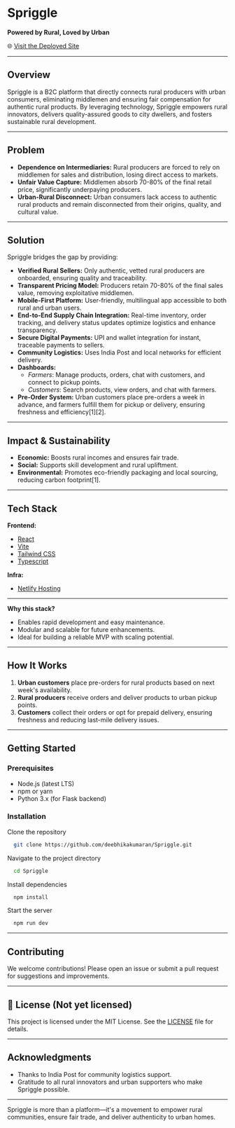 # Spriggle

**Powered by Rural, Loved by Urban**

🌐 [Visit the Deployed Site](https://spriggle.netlify.app/)

---

## Overview

Spriggle is a B2C platform that directly connects rural producers with urban consumers, eliminating middlemen and ensuring fair compensation for authentic rural products. By leveraging technology, Spriggle empowers rural innovators, delivers quality-assured goods to city dwellers, and fosters sustainable rural development.

---

## Problem

- **Dependence on Intermediaries:** Rural producers are forced to rely on middlemen for sales and distribution, losing direct access to markets.
- **Unfair Value Capture:** Middlemen absorb 70-80% of the final retail price, significantly underpaying producers.
- **Urban-Rural Disconnect:** Urban consumers lack access to authentic rural products and remain disconnected from their origins, quality, and cultural value.

---

## Solution

Spriggle bridges the gap by providing:

- **Verified Rural Sellers:** Only authentic, vetted rural producers are onboarded, ensuring quality and traceability.
- **Transparent Pricing Model:** Producers retain 70-80% of the final sales value, removing exploitative middlemen.
- **Mobile-First Platform:** User-friendly, multilingual app accessible to both rural and urban users.
- **End-to-End Supply Chain Integration:** Real-time inventory, order tracking, and delivery status updates optimize logistics and enhance transparency.
- **Secure Digital Payments:** UPI and wallet integration for instant, traceable payments to sellers.
- **Community Logistics:** Uses India Post and local networks for efficient delivery.
- **Dashboards:**  
  - *Farmers*: Manage products, orders, chat with customers, and connect to pickup points.
  - *Customers*: Search products, view orders, and chat with farmers.
- **Pre-Order System:** Urban customers place pre-orders a week in advance, and farmers fulfill them for pickup or delivery, ensuring freshness and efficiency[1][2].

---

## Impact & Sustainability

- **Economic:** Boosts rural incomes and ensures fair trade.
- **Social:** Supports skill development and rural upliftment.
- **Environmental:** Promotes eco-friendly packaging and local sourcing, reducing carbon footprint[1].

---

## Tech Stack

**Frontend:**

- [React](https://react.dev/)
- [Vite](https://vitejs.dev/)
- [Tailwind CSS](https://tailwindcss.com/)
- [Typescript](https://www.typescriptlang.org/)

**Infra:**

- [Netlify Hosting](https://www.netlify.com/)

---

**Why this stack?**
- Enables rapid development and easy maintenance.
- Modular and scalable for future enhancements.
- Ideal for building a reliable MVP with scaling potential.

---

## How It Works

1. **Urban customers** place pre-orders for rural products based on next week's availability.
2. **Rural producers** receive orders and deliver products to urban pickup points.
3. **Customers** collect their orders or opt for prepaid delivery, ensuring freshness and reducing last-mile delivery issues.

---

## Getting Started

### Prerequisites

- Node.js (latest LTS)
- npm or yarn
- Python 3.x (for Flask backend)

### Installation

Clone the repository

```bash
  git clone https://github.com/deebhikakumaran/Spriggle.git
```

Navigate to the project directory

```bash
  cd Spriggle
```

Install dependencies

```bash
  npm install
```

Start the server

```bash
  npm run dev
```

---

## Contributing

We welcome contributions! Please open an issue or submit a pull request for suggestions and improvements.

---

## 📜 License (Not yet licensed)

This project is licensed under the MIT License. See the [LICENSE](LICENSE) file for details.

---

## Acknowledgments

- Thanks to India Post for community logistics support.
- Gratitude to all rural innovators and urban supporters who make Spriggle possible.

---

Spriggle is more than a platform—it's a movement to empower rural communities, ensure fair trade, and deliver authenticity to urban homes.
